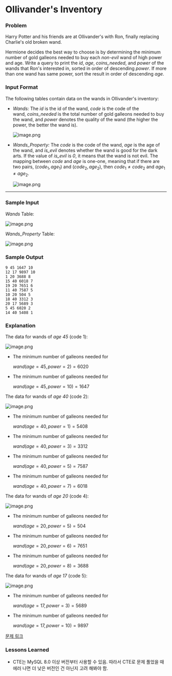 # Ollivander's Inventory

### Problem

Harry Potter and his friends are at Ollivander's with Ron, finally replacing Charlie's old broken wand.

Hermione decides the best way to choose is by determining the minimum number of gold galleons needed to buy each *non-evil* wand of high power and age. Write a query to print the *id*, *age*, *coins_needed*, and *power* of the wands that Ron's interested in, sorted in order of descending *power*. If more than one wand has same power, sort the result in order of descending *age*.

### Input Format

The following tables contain data on the wands in Ollivander's inventory:

- *Wands:* The *id* is the id of the wand, *code* is the code of the wand, *coins_needed* is the total number of gold galleons needed to buy the wand, and *power* denotes the quality of the wand (the higher the power, the better the wand is).
    
    ![image.png](image.png)
    
- *Wands_Property:* The *code* is the code of the wand, *age* is the age of the wand, and *is_evil* denotes whether the wand is good for the dark arts. If the value of *is_evil* is *0*, it means that the wand is not evil. The mapping between *code* and *age* is one-one, meaning that if there are two pairs, $(code_1, age_1)$ and $(code_2, age_2)$, then $code_1 \neq code_2$ and $age_1 \neq age_2$.
    
    ![image.png](image%201.png)
    

---

### **Sample Input**

*Wands* Table:

![image.png](image%202.png)

*Wands_Property* Table:

![image.png](image%203.png)

### **Sample Output**

```
9 45 1647 10
12 17 9897 10
1 20 3688 8
15 40 6018 7
19 20 7651 6
11 40 7587 5
10 20 504 5
18 40 3312 3
20 17 5689 3
5 45 6020 2
14 40 5408 1
```

### **Explanation**

The data for wands of *age 45* (code 1):

![image.png](image%204.png)

- The minimum number of galleons needed for
    
    $wand(age=45, power=2) = 6020$
    
- The minimum number of galleons needed for
    
    $wand(age=45, power=10) = 1647$
    

The data for wands of *age 40* (code 2):

![image.png](image%205.png)

- The minimum number of galleons needed for
    
    $wand(age=40, power=1) =5408$
    
- The minimum number of galleons needed for
    
    $wand(age=40,power=3)=3312$
    
- The minimum number of galleons needed for
    
    $wand(age=40,power=5)=7587$
    
- The minimum number of galleons needed for
    
    $wand(age=40,power=7)=6018$
    

The data for wands of *age 20* (code 4):

![image.png](image%206.png)

- The minimum number of galleons needed for
    
    $wand(age=20,power=5)=504$
    
- The minimum number of galleons needed for
    
    $wand(age=20,power=6)=7651$
    
- The minimum number of galleons needed for
    
    $wand(age=20, power=8)=3688$
    

The data for wands of *age 17* (code 5):

![image.png](image%207.png)

- The minimum number of galleons needed for
    
    $wand(age=17,power=3)=5689$
    
- The minimum number of galleons needed for
    
    $wand(age=17,power=10)=9897$
    

[문제 링크](https://www.hackerrank.com/challenges/harry-potter-and-wands/problem?isFullScreen=true)

### Lessons Learned

- CTE는 MySQL 8.0 이상 버전부터 사용할 수 있음. 따라서 CTE로 문제 풀었을 때 에러 나면 더 낮은 버전인 건 아닌지 고려 해봐야 함.